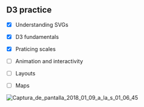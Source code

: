 ## D3 practice

* [x] Understanding SVGs

- [x] D3 fundamentals 

* [x] Praticing scales 

- [ ] Animation and interactivity 

* [ ] Layouts

- [ ] Maps

<img src="https://image.ibb.co/n0yu2R/Captura_de_pantalla_2018_01_09_a_la_s_01_06_45.png" alt="Captura_de_pantalla_2018_01_09_a_la_s_01_06_45" border="0">
